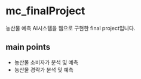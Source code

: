# mc_finalProject
농산물 예측 AI시스템을 웹으로 구현한 final project입니다.

## main points
- 농산물 소비자가 분석 및 예측
- 농산물 경락가 분석 및 예측
